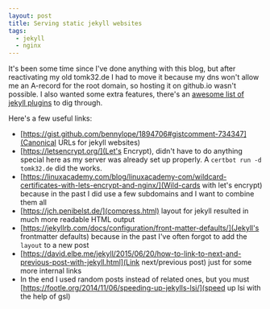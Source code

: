```yaml
---
layout: post
title: Serving static jekyll websites
tags:
  - jekyll
  - nginx
---
```

It's been some time since I've done anything with this blog, but after reactivating my old tomk32.de
I had to move it because my dns won't allow me an A-record for the root domain, so hosting it on
github.io wasn't possible.
I also wanted some extra features, there's an [awesome list of jekyll plugins](https://github.com/planetjekyll/awesome-jekyll-plugins) to dig through.

Here's a few useful links:

* [https://gist.github.com/bennylope/1894706#gistcomment-734347](Canonical URLs for jekyll websites)
* [https://letsencrypt.org/](Let's Encrypt), didn't have to do anything special here as my server was already set up properly. A `certbot run -d tomk32.de` did the works.
* [https://linuxacademy.com/blog/linuxacademy-com/wildcard-certificates-with-lets-encrypt-and-nginx/](Wild-cards with let's encrypt) because in the past I did use a few subdomains and I want to combine them all
* [https://jch.penibelst.de/](compress.html) layout for jekyll resulted in much more readable HTML output
* [https://jekyllrb.com/docs/configuration/front-matter-defaults/](Jekyll's frontmatter defaults) because in the past I've often forgot to add the `layout` to a new post
* [https://david.elbe.me/jekyll/2015/06/20/how-to-link-to-next-and-previous-post-with-jekyll.html](Link next/previous post) just for some more internal links
* In the end I used random posts instead of related ones, but you must [https://footle.org/2014/11/06/speeding-up-jekylls-lsi/](speed up lsi with the help of gsl)
